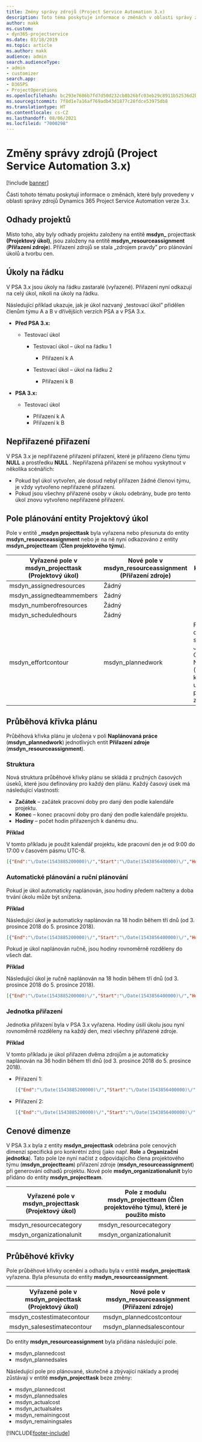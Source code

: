 ```yaml
---
title: Změny správy zdrojů (Project Service Automation 3.x)
description: Toto téma poskytuje informace o změnách v oblasti správy zdrojů.
author: makk
ms.custom:
- dyn365-projectservice
ms.date: 03/18/2019
ms.topic: article
ms.author: makk
audience: admin
search.audienceType:
- admin
- customizer
search.app:
- D365PS
- ProjectOperations
ms.openlocfilehash: bc293e7686b7fd7d50d232cb8b26bfc03eb29c8911b52536d2b0a3a4929730c9
ms.sourcegitcommit: 7f8d1e7a16af769adb43d1877c28fdce53975db8
ms.translationtype: HT
ms.contentlocale: cs-CZ
ms.lasthandoff: 08/06/2021
ms.locfileid: "7000298"
---
```

# <a name="resource-management-changes-project-service-automation-3x"></a>Změny správy zdrojů (Project Service Automation 3.x)

[!include [banner](../../includes/psa-now-project-operations.md)]

Části tohoto tématu poskytují informace o změnách, které byly provedeny v oblasti správy zdrojů Dynamics 365 Project Service Automation verze 3.x.

## <a name="project-estimates"></a>Odhady projektů

Místo toho, aby byly odhady projektu založeny na entitě **msdyn\_** projecttask **(Projektový úkol)**, jsou založeny na entitě **msdyn\_resourceassignment** (**Přiřazení zdroje**). Přiřazení zdrojů se stala „zdrojem pravdy” pro plánování úkolů a tvorbu cen.

## <a name="line-tasks"></a>Úkoly na řádku

V PSA 3.x jsou úkoly na řádku zastaralé (vyřazené). Přiřazení nyní odkazují na celý úkol, nikoli na úkoly na řádku.

Následující příklad ukazuje, jak je úkol nazvaný „testovací úkol” přidělen členům týmu A a B v dřívějších verzích PSA a v PSA 3.x.

- **Před PSA 3.x:**

    - Testovací úkol

        - Testovací úkol – úkol na řádku 1

            - Přiřazení k A

        - Testovací úkol – úkol na řádku 2

            - Přiřazení k B

- **PSA 3.x:**

    - Testovací úkol

        - Přiřazení k A
        - Přiřazení k B

## <a name="unassigned-assignment"></a>Nepřiřazené přiřazení

V PSA 3.x je nepřiřazené přiřazení přiřazení, které je přiřazeno členu týmu **NULL** a prostředku **NULL** . Nepřiřazená přiřazení se mohou vyskytnout v několika scénářích:

- Pokud byl úkol vytvořen, ale dosud nebyl přiřazen žádné členovi týmu, je vždy vytvořeno nepřiřazené přiřazení. 
- Pokud jsou všechny přiřazené osoby v úkolu odebrány, bude pro tento úkol znovu vytvořeno nepřiřazené přiřazení.

## <a name="scheduling-fields-on-the-project-task-entity"></a>Pole plánování entity Projektový úkol

Pole v entitě **\_msdyn projecttask** byla vyřazena nebo přesunuta do entity **msdyn\_resourceassignment** nebo je na ně nyní odkazováno z entity **msdyn\_projectteam** (**Člen projektového týmu**).

| Vyřazené pole v msdyn\_projecttask (Projektový úkol) | Nové pole v msdyn\_resourceassignment (Přiřazení zdroje) | Komentář |
|---|---|---|
| msdyn\_assignedresources | Žádný | |
| msdyn\_assignedteammembers | Žádný | |
| msdyn\_numberofresources | Žádný | |
| msdyn\_scheduledhours | Žádný | |
| msdyn\_effortcontour | msdyn\_plannedwork | Formát datové struktury JavaScript Object Notation (JSON), který je uložen v poli, byl změněn. |

## <a name="schedule-contour"></a>Průběhová křivka plánu

Průběhová křivka plánu je uložena v poli **Naplánovaná práce** (**msdyn\_plannedwork**) jednotlivých entit **Přiřazení zdroje** (**msdyn\_resourceassignment**).

### <a name="structure"></a>Struktura

Nová struktura průběhové křivky plánu se skládá z pružných časových úseků, které jsou definovány pro každý den plánu. Každý časový úsek má následující vlastnosti:

- **Začátek** – začátek pracovní doby pro daný den podle kalendáře projektu.
- **Konec** – konec pracovní doby pro daný den podle kalendáře projektu.
- **Hodiny** – počet hodin přiřazených k danému dnu.

**Příklad**

V tomto příkladu je použit kalendář projektu, kde pracovní den je od 9:00 do 17:00 v časovém pásmu UTC-8.

```json
[{"End":"\/Date(1543885200000)\/","Start":"\/Date(1543856400000)\/","Hours":8},{"End":"\/Date(1543971600000)\/","Start":"\/Date(1543942800000)\/","Hours":8},{"End":"\/Date(1544058000000)\/","Start":"\/Date(1544029200000)\/","Hours":2}]
```

### <a name="auto-scheduling-and-manual-scheduling"></a>Automatické plánování a ruční plánování

Pokud je úkol automaticky naplánován, jsou hodiny předem načteny a doba trvání úkolu může být snížena.

**Příklad**

Následující úkol je automaticky naplánován na 18 hodin během tří dnů (od 3. prosince 2018 do 5. prosince 2018).

```json
[{"End":"\/Date(1543885200000)\/","Start":"\/Date(1543856400000)\/","Hours":8},{"End":"\/Date(1543971600000)\/","Start":"\/Date(1543942800000)\/","Hours":8},{"End":"\/Date(1544058000000)\/","Start":"\/Date(1544029200000)\/","Hours":2}]
```

Pokud je úkol naplánován ručně, jsou hodiny rovnoměrně rozděleny do všech dat.

**Příklad**

Následující úkol je ručně naplánován na 18 hodin během tří dnů (od 3. prosince 2018 do 5. prosince 2018).

```json
[{"End":"\/Date(1543885200000)\/","Start":"\/Date(1543856400000)\/","Hours":6},{"End":"\/Date(1543971600000)\/","Start":"\/Date(1543942800000)\/","Hours":6},{"End":"\/Date(1544058000000)\/","Start":"\/Date(1544029200000)\/","Hours":6}]
```

### <a name="assignment-unit"></a>Jednotka přiřazení

Jednotka přiřazení byla v PSA 3.x vyřazena. Hodiny úsilí úkolu jsou nyní rovnoměrně rozděleny na každý den, mezi všechny přiřazené zdroje.

**Příklad**

V tomto příkladu je úkol přiřazen dvěma zdrojům a je automaticky naplánován na 36 hodin během tří dnů (od 3. prosince 2018 do 5. prosince 2018).

- Přiřazení 1:

    ```json
    [{"End":"\/Date(1543885200000)\/","Start":"\/Date(1543856400000)\/","Hours":8},{"End":"\/Date(1543971600000)\/","Start":"\/Date(1543942800000)\/","Hours":8},{"End":"\/Date(1544058000000)\/","Start":"\/Date(1544029200000)\/","Hours":2}]
    ```

- Přiřazení 2:

    ```json
    [{"End":"\/Date(1543885200000)\/","Start":"\/Date(1543856400000)\/","Hours":8},{"End":"\/Date(1543971600000)\/","Start":"\/Date(1543942800000)\/","Hours":8},{"End":"\/Date(1544058000000)\/","Start":"\/Date(1544029200000)\/","Hours":2}]
    ```

## <a name="pricing-dimensions"></a>Cenové dimenze

V PSA 3.x byla z entity **msdyn\_projecttask** odebrána pole cenových dimenzí specifická pro konkrétní zdroj (jako např. **Role** a **Organizační jednotka**). Tato pole lze nyní načíst z odpovídajícího člena projektového týmu (**msdyn\_projectteam**) přiřazení zdroje (**msdyn\_resourceassignment**) při generování odhadů projektu. Nové pole **msdyn\_organizationalunit** bylo přidáno do entity **msdyn\_projectteam**.

| Vyřazené pole v msdyn\_projecttask (Projektový úkol) | Pole z modulu msdyn\_projectteam (Člen projektového týmu), které je použito místo |
|---|---|
| msdyn\_resourcecategory | msdyn\_resourcecategory |
| msdyn\_organizationalunit | msdyn\_organizationalunit |

## <a name="contours"></a>Průběhové křivky

Pole průběhové křivky ocenění a odhadu byla v entitě **msdyn\_projecttask** vyřazena. Byla přesunuta do entity **msdyn\_resourceassignment**.

| Vyřazené pole v msdyn\_projecttask (Projektový úkol) | Nové pole v msdyn\_resourceassignment (Přiřazení zdroje) |
|---|---|
| msdyn\_costestimatecontour | msdyn\_plannedcostcontour |
| msdyn\_salesestimatecontour | msdyn\_plannedsalescontour |

Do entity **msdyn\_resourceassignment** byla přidána následující pole.

* msdyn\_plannedcost
* msdyn\_plannedsales

Následující pole pro plánované, skutečné a zbývající náklady a prodej zůstávají v entitě **msdyn\_projecttask** beze změny:

* msdyn\_plannedcost
* msdyn\_plannedsales
* msdyn\_actualcost
* msdyn\_actualsales
* msdyn\_remainingcost
* msdyn\_remainingsales


[!INCLUDE[footer-include](../../includes/footer-banner.md)]